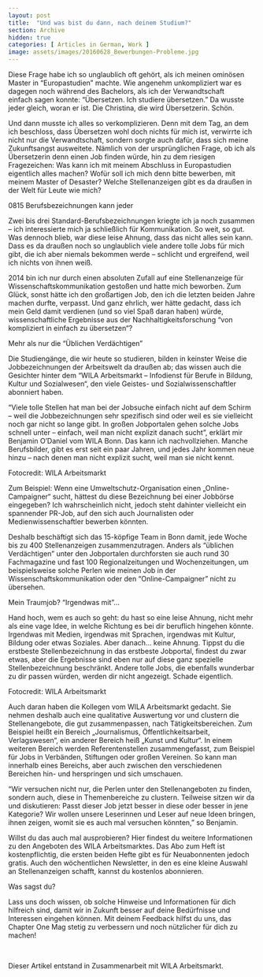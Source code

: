 ```yaml
---
layout: post
title:  "Und was bist du dann, nach deinem Studium?"
section: Archive
hidden: true
categories: [ Articles in German, Work ]
image: assets/images/20160628_Bewerbungen-Probleme.jpg
---
```



Diese Frage habe ich so unglaublich oft gehört, als ich meinen ominösen Master in “Europastudien” machte. Wie angenehm unkompliziert war es dagegen noch während des Bachelors, als ich der Verwandtschaft einfach sagen konnte: “Übersetzen. Ich studiere übersetzen.” Da wusste jeder gleich, woran er ist. Die Christina, die wird Übersetzerin. Schön.

Und dann musste ich alles so verkomplizieren. Denn mit dem Tag, an dem ich beschloss, dass Übersetzen wohl doch nichts für mich ist, verwirrte ich nicht nur die Verwandtschaft, sondern sorgte auch dafür, dass sich meine Zukunftsangst ausweitete. Nämlich von der ursprünglichen Frage, ob ich als Übersetzerin denn einen Job finden würde, hin zu dem riesigen Fragezeichen: Was kann ich mit meinem Abschluss in Europastudien eigentlich alles machen? Wofür soll ich mich denn bitte bewerben, mit meinem Master of Desaster? Welche Stellenanzeigen gibt es da draußen in der Welt für Leute wie mich?

0815 Berufsbezeichnungen kann jeder

Zwei bis drei Standard-Berufsbezeichnungen kriegte ich ja noch zusammen – ich interessierte mich ja schließlich für Kommunikation. So weit, so gut. Was dennoch blieb, war diese leise Ahnung, dass das nicht alles sein kann. Dass es da draußen noch so unglaublich viele andere tolle Jobs für mich gibt, die ich aber niemals bekommen werde – schlicht und ergreifend, weil ich nichts von ihnen weiß.

2014 bin ich nur durch einen absoluten Zufall auf eine Stellenanzeige für Wissenschaftskommunikation gestoßen und hatte mich beworben. Zum Glück, sonst hätte ich den großartigen Job, den ich die letzten beiden Jahre machen durfte, verpasst. Und ganz ehrlich, wer hätte gedacht, dass ich mein Geld damit verdienen (und so viel Spaß daran haben) würde, wissenschaftliche Ergebnisse aus der Nachhaltigkeitsforschung “von kompliziert in einfach zu übersetzen“?

Mehr als nur die “Üblichen Verdächtigen”

Die Studiengänge, die wir heute so studieren, bilden in keinster Weise die Jobbezeichnungen der Arbeitswelt da draußen ab; das wissen auch die Gesichter hinter dem “WILA Arbeitsmarkt – Infodienst für Berufe in Bildung, Kultur und Sozialwesen“, den viele Geistes- und Sozialwissenschaftler abonniert haben.

“Viele tolle Stellen hat man bei der Jobsuche einfach nicht auf dem Schirm – weil die Jobbezeichnungen sehr spezifisch sind oder weil es sie vielleicht noch gar nicht so lange gibt. In großen Jobportalen gehen solche Jobs schnell unter – einfach, weil man nicht explizit danach sucht”, erklärt mir Benjamin O’Daniel vom WILA Bonn. Das kann ich nachvollziehen. Manche Berufsbilder, gibt es erst seit ein paar Jahren, und jedes Jahr kommen neue hinzu – nach denen man nicht explizit sucht, weil man sie nicht kennt.

Fotocredit: WILA Arbeitsmarkt

Zum Beispiel: Wenn eine Umweltschutz-Organisation einen „Online-Campaigner“ sucht, hättest du diese Bezeichnung bei einer Jobbörse eingegeben? Ich wahrscheinlich nicht, jedoch steht dahinter vielleicht ein spannender PR-Job, auf den sich auch Journalisten oder Medienwissenschaftler bewerben könnten.

Deshalb beschäftigt sich das 15-köpfige Team in Bonn damit, jede Woche bis zu 400 Stellenanzeigen zusammenzutragen. Anders als “üblichen Verdächtigen” unter den Jobportalen durchforsten sie auch rund 30 Fachmagazine und fast 100 Regionalzeitungen und Wochenzeitungen, um beispielsweise solche Perlen wie meinen Job in der Wissenschaftskommunikation oder den “Online-Campaigner” nicht zu übersehen.

Mein Traumjob? “Irgendwas mit”…

Hand hoch, wem es auch so geht: du hast so eine leise Ahnung, nicht mehr als eine vage Idee, in welche Richtung es bei dir beruflich hingehen könnte. Irgendwas mit Medien, irgendwas mit Sprachen, irgendwas mit Kultur, Bildung oder etwas Soziales. Aber danach… keine Ahnung. Tippst du die erstbeste Stellenbezeichnung in das erstbeste Jobportal, findest du zwar etwas, aber die Ergebnisse sind eben nur auf diese ganz spezielle Stellenbezeichnung beschränkt. Andere tolle Jobs, die ebenfalls wunderbar zu dir passen würden, werden dir nicht angezeigt. Schade eigentlich.

Fotocredit: WILA Arbeitsmarkt

Auch daran haben die Kollegen vom WILA Arbeitsmarkt gedacht. Sie nehmen deshalb auch eine qualitative Auswertung vor und clustern die Stellenangebote, die gut zusammenpassen, nach Tätigkeitsbereichen. Zum Beispiel heißt ein Bereich „Journalismus, Öffentlichkeitsarbeit, Verlagswesen“, ein anderer Bereich heiß „Kunst und Kultur“. In einem weiteren Bereich werden Referentenstellen zusammengefasst, zum Beispiel für Jobs in Verbänden, Stiftungen oder großen Vereinen. So kann man innerhalb eines Bereichs, aber auch zwischen den verschiedenen Bereichen hin- und herspringen und sich umschauen.

“Wir versuchen nicht nur, die Perlen unter den Stellenangeboten zu finden, sondern auch, diese in Themenbereiche zu clustern. Teilweise sitzen wir da und diskutieren: Passt dieser Job jetzt besser in diese oder besser in jene Kategorie? Wir wollen unsere Leserinnen und Leser auf neue Ideen bringen, ihnen zeigen, womit sie es auch mal versuchen könnten,” so Benjamin.

Willst du das auch mal ausprobieren? Hier findest du weitere Informationen zu den Angeboten des WILA Arbeitsmarktes. Das Abo zum Heft ist kostenpflichtig, die ersten beiden Hefte gibt es für Neuabonnenten jedoch gratis. Auch den wöchentlichen Newsletter, in den es eine kleine Auswahl an Stellenanzeigen schafft, kannst du kostenlos abonnieren.

Was sagst du?

Lass uns doch wissen, ob solche Hinweise und Informationen für dich hilfreich sind, damit wir in Zukunft besser auf deine Bedürfnisse und Interessen eingehen können. Mit deinem Feedback hilfst du uns, das Chapter One Mag stetig zu verbessern und noch nützlicher für dich zu machen!

 

Dieser Artikel entstand in Zusammenarbeit mit WILA Arbeitsmarkt.

